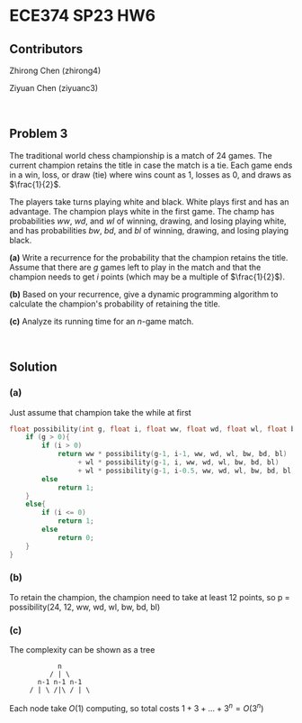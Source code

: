 # ECE374 SP23 HW6

## Contributors

Zhirong Chen (zhirong4)

Ziyuan Chen (ziyuanc3)

<br>

## Problem 3

The traditional world chess championship is a match of 24 games. The current champion retains the title in case the match is a tie. Each game ends in a win, loss, or draw (tie) where wins count as $1$, losses as $0$, and draws as $\frac{1}{2}$.

The players take turns playing white and black. White plays first and has an advantage. The champion plays white in the first game. The champ has probabilities $ww$, $wd$, and $wl$ of winning, drawing, and losing
playing white, and has probabilities $bw$, $bd$, and $bl$ of winning, drawing, and losing playing black.

**(a)** Write a recurrence for the probability that the champion retains the title. Assume that there are $g$ games left to play in the match and that the champion needs to get $i$ points (which may be a multiple of $\frac{1}{2}$).

**(b)** Based on your recurrence, give a dynamic programming algorithm to calculate the champion's probability of retaining the title.

**(c)** Analyze its running time for an $n$-game match.

<br>

## Solution

### **(a)** 
Just assume that champion take the while at first

``` C++
float possibility(int g, float i, float ww, float wd, float wl, float bw, float bd, float bl){
    if (g > 0){
        if (i > 0)
            return ww * possibility(g-1, i-1, ww, wd, wl, bw, bd, bl)
                 + wl * possibility(g-1, i, ww, wd, wl, bw, bd, bl)
                 + wl * possibility(g-1, i-0.5, ww, wd, wl, bw, bd, bl);
        else
            return 1;
    }
    else{
        if (i <= 0)
            return 1;
        else 
            return 0;
    }
}
```
### **(b)** 

To retain the champion, the champion need to take at least 12 points, so p = possibility(24, 12, ww, wd, wl, bw, bd, bl)

### **(c)** 

The complexity can be shown as a tree

```
            n
          / | \
       n-1 n-1 n-1
     / | \ /|\ / | \  
```

Each node take $O(1)$ computing, so total costs $1 + 3 + ...+ 3^n = O(3^n)$

